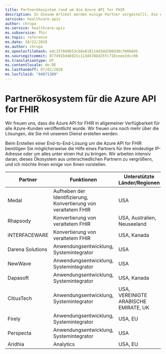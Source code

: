 ```yaml
---
title: Partnerökosystem rund um die Azure API for FHIR
description: In diesem Artikel werden einige Partner vorgestellt, die eindeutige IP- oder Beratungsdienste zum Erstellen einer End-to-End-Lösung mit der Azure API for FHIR bereitstellen.
services: healthcare-apis
author: chrupa
ms.service: healthcare-apis
ms.subservice: fhir
ms.topic: reference
ms.date: 10/22/2019
ms.author: chrupa
ms.openlocfilehash: edc337849b53cb8e818114d3dd100d30cf00b895
ms.sourcegitcommit: 877491bd46921c11dd478bd25fc718ceee2dcc08
ms.translationtype: HT
ms.contentlocale: de-DE
ms.lasthandoff: 07/02/2020
ms.locfileid: "84871380"
---
```

# <a name="partner-ecosystem-for-azure-api-for-fhir"></a>Partnerökosystem für die Azure API for FHIR
Wir freuen uns, dass die Azure API for FHIR in allgemeiner Verfügbarkeit für alle Azure-Kunden veröffentlicht wurde. Wir freuen uns noch mehr über die Lösungen, die Sie mit unserem Dienst erstellen werden.  

Beim Erstellen einer End-to-End-Lösung um die Azure API for FHIR benötigen Sie möglicherweise die Hilfe eines Partners für ihre eindeutige IP-Adresse oder um alles unter einen Hut zu bringen. Wir arbeiten intensiv daran, dieses Ökosystem aus unterschiedlichen Partnern zu vergrößern, und ich möchte Ihnen einige von Ihnen vorstellen.


| Partner          | Funktionen                               | Unterstützte Länder/Regionen         | Contact                                                                                                                                |
|------------------|--------------------------------------------|-----------------------------|----------------------------------------------------------------------------------------------------------------------------------------|
| Medal            | Aufheben der Identifizierung, Konvertierung von veraltetem FHIR  | USA                         | [Kontakt](http://www.medal.com/)                                                                                           |
| Rhapsody         | Konvertierung von veraltetem FHIR                     | USA, Australien, Neuseeland | [Kontakt](https://rhapsody.health/contact-us)                                                                                          |
| iNTERFACEWARE    | Konvertierung von veraltetem FHIR                     | USA, Kanada                 | [Kontakt](https://www.interfaceware.com/contact.html)                                                                                  |
| Darena Solutions | Anwendungsentwicklung, Systemintegrator | USA                         | [Kontakt](https://www.darenasolutions.com/contact)                                                                                     |
| NewWave          | Anwendungsentwicklung, Systemintegrator | USA                         | [Kontakt](https://newwave.io/get-in-touch/)                                                                                            |
| Dapasoft         | Anwendungsentwicklung, Systemintegrator | USA, Kanada                 | [Kontakt](https://www.dapasoft.com/contact-us/)                                                                                        |
| CitiusTech       | Anwendungsentwicklung, Systemintegrator | USA, VEREINIGTE ARABISCHE EMIRATE, UK                | [Kontakt](https://azuremarketplace.microsoft.com/marketplace/apps/citiustech.ics?tab=Overview)                                         |
| Firely           | Anwendungsentwicklung, Systemintegrator | USA, EU                     | [Kontakt](https://fire.ly/contact/)                                                                                                    |
| Perspecta        | Anwendungsentwicklung, Systemintegrator | USA                         | [Kontakt](https://perspecta.com/contact)                                                                                               |
| Aridhia          | Analytics                                  | USA, EU                     | [Kontakt](https://azuremarketplace.microsoft.com/marketplace/apps/aridhiainformatics.analytixagility_workspace_123?tab=Overview)       |
